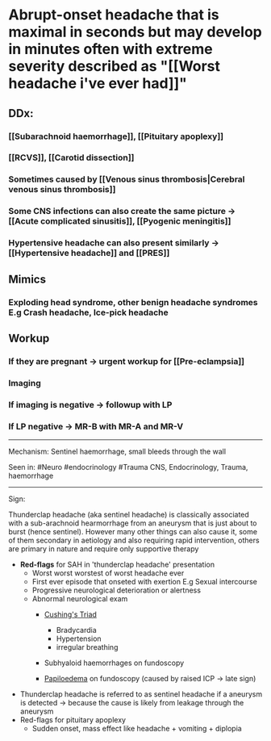 # Abrupt-onset headache that is maximal in seconds but may develop in minutes often with extreme severity described as "[[Worst headache i've ever had]]" 
## DDx:
### [[Subarachnoid haemorrhage]], [[Pituitary apoplexy]]
### [[RCVS]], [[Carotid dissection]]
### Sometimes caused by [[Venous sinus thrombosis|Cerebral venous sinus thrombosis]]
### Some CNS infections can also create the same picture -> [[Acute complicated sinusitis]], [[Pyogenic meningitis]]
### Hypertensive headache can also present similarly -> [[Hypertensive headache]] and [[PRES]]

## Mimics
### Exploding head syndrome, other benign headache syndromes E.g Crash headache, Ice-pick headache

## Workup
### If they are pregnant -> urgent workup for [[Pre-eclampsia]]
### Imaging
### If imaging is negative -> followup with LP
### If LP negative -> MR-B with MR-A and MR-V

---
Mechanism: Sentinel haemorrhage, small bleeds through the wall

Seen in: #Neuro #endocrinology #Trauma  CNS, Endocrinology, Trauma, haemorrhage

---
Sign: 

Thunderclap headache (aka sentinel headache) is classically associated with a sub-arachnoid hearmorrhage from an aneurysm that is just about to burst (hence sentinel). However many other things can also cause it, some of them secondary in aetiology and also requiring rapid intervention, others are primary in nature and require only supportive therapy

- **Red-flags** for SAH in 'thunderclap headache' presentation
    - Worst worst worstest of worst headache ever
    - First ever episode that onseted with exertion E.g Sexual intercourse
    - Progressive neurological deterioration or alertness
    - Abnormal neurological exam
        - [Cushing's Triad](Cushing's%20Triad%20fabf624b81f74779ac01900550f1890c.md)
            - Bradycardia
            - Hypertension
            - irregular breathing

        - Subhyaloid haemorrhages on fundoscopy
        - [Papiloedema](Papiloedema%20685da54d945148a8a1ff3ee1298b8577.md) on fundoscopy (caused by raised ICP → late sign)
- Thunderclap headache is referred to as sentinel headache if a aneurysm is detected → because the cause is likely from leakage through the aneurysm
- Red-flags for pituitary apoplexy
    - Sudden onset, mass effect like headache + vomiting + diplopia
